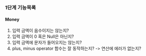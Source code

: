 ### 1단계 기능목록

#### Money
1. 입력 금액이 음수이지는 않는지?
2. 입력 금액이 0 혹은 Null은 아닌지?
3. 입력 금액에 문자가 들어오지는 않는지?
4. plus, minus operator 함수는 잘 동작하는지? -> 연산에 에러가 없는지?
